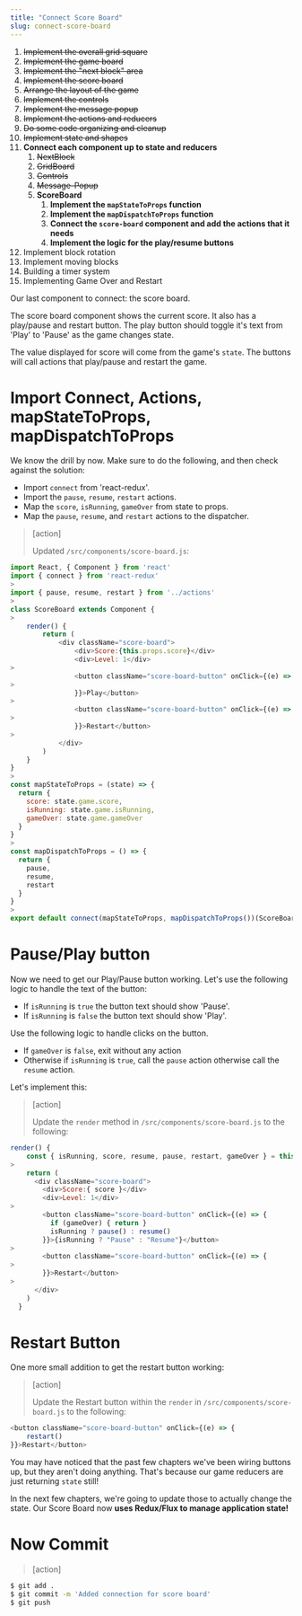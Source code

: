 ```yaml
---
title: "Connect Score Board"
slug: connect-score-board
---
```


1. ~~Implement the overall grid square~~
1. ~~Implement the game board~~
1. ~~Implement the "next block" area~~
1. ~~Implement the score board~~
1. ~~Arrange the layout of the game~~
1. ~~Implement the controls~~
1. ~~Implement the message popup~~
1. ~~Implement the actions and reducers~~
1. ~~Do some code organizing and cleanup~~
1. ~~Implement state and shapes~~
1. **Connect each component up to state and reducers**
    1. ~~NextBlock~~
    1. ~~GridBoard~~
    1. ~~Controls~~
    1. ~~Message-Popup~~
    1. **ScoreBoard**
        1. **Implement the `mapStateToProps` function**
        1. **Implement the `mapDispatchToProps` function**
        1. **Connect the `score-board` component and add the actions that it needs**
        1. **Implement the logic for the play/resume buttons**
1. Implement block rotation
1. Implement moving blocks
1. Building a timer system
1. Implementing Game Over and Restart

Our last component to connect: the score board.

The score board component shows the current score. It also has a play/pause and restart button. The play button should toggle it's text from 'Play' to 'Pause' as the game changes state.

The value displayed for score will come from the game's `state`.
The buttons will call actions that play/pause and restart the game.

# Import Connect, Actions, mapStateToProps, mapDispatchToProps

We know the drill by now. Make sure to do the following, and then check against the solution:

- Import `connect` from 'react-redux'.
- Import the `pause`, `resume`, `restart` actions.
- Map the `score`, `isRunning`, `gameOver` from state to props.
- Map the `pause`, `resume`, and `restart` actions to the dispatcher.

> [action]
>
> Updated `/src/components/score-board.js`:
>
```js
import React, { Component } from 'react'
import { connect } from 'react-redux'
>
import { pause, resume, restart } from '../actions'
>
class ScoreBoard extends Component {
>
    render() {
        return (
            <div className="score-board">
                <div>Score:{this.props.score}</div>
                <div>Level: 1</div>
>
                <button className="score-board-button" onClick={(e) => {
>
                }}>Play</button>
>
                <button className="score-board-button" onClick={(e) => {
>
                }}>Restart</button>
>
            </div>
        )
    }
}
>
const mapStateToProps = (state) => {
  return {
    score: state.game.score,
    isRunning: state.game.isRunning,
    gameOver: state.game.gameOver
  }
}
>
const mapDispatchToProps = () => {
  return {
    pause,
    resume,
    restart
  }
}
>
export default connect(mapStateToProps, mapDispatchToProps())(ScoreBoard)
```

# Pause/Play button

Now we need to get our Play/Pause button working. Let's use the following logic to handle the text of the button:

- If `isRunning` is `true` the button text should show
'Pause'.
- If `isRunning` is `false` the button text should show
'Play'.

Use the following logic to handle clicks on the button.

- If `gameOver` is `false`, exit without any action
- Otherwise if `isRunning` is `true`, call the `pause` action
otherwise call the `resume` action.

Let's implement this:

> [action]
>
> Update the `render` method in `/src/components/score-board.js` to the following:
>
```js
render() {
    const { isRunning, score, resume, pause, restart, gameOver } = this.props
>
    return (
      <div className="score-board">
        <div>Score:{ score }</div>
        <div>Level: 1</div>
>
        <button className="score-board-button" onClick={(e) => {
          if (gameOver) { return }
          isRunning ? pause() : resume()
        }}>{isRunning ? "Pause" : "Resume"}</button>
>
        <button className="score-board-button" onClick={(e) => {
>          
        }}>Restart</button>
>
      </div>
    )
  }
```

# Restart Button

One more small addition to get the restart button working:

> [action]
>
> Update the Restart button within the `render` in `/src/components/score-board.js` to the following:
>
```js
<button className="score-board-button" onClick={(e) => {
    restart()
}}>Restart</button>
```

You may have noticed that the past few chapters we've been wiring buttons up, but they aren't doing anything. That's because our game reducers are just returning `state` still!

In the next few chapters, we're going to update those to actually change the state. Our Score Board now **uses Redux/Flux to manage application state!**

# Now Commit

>[action]
>
```bash
$ git add .
$ git commit -m 'Added connection for score board'
$ git push
```
